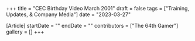 +++
title = "CEC Birthday Video March 2001"
draft = false
tags = ["Training, Updates, & Company Media"]
date = "2023-03-27"

[Article]
startDate = ""
endDate = ""
contributors = ["The 64th Gamer"]
gallery = []
+++

